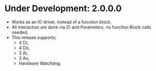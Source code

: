 # Under Development: 2.0.0.0
- Works as an IO driver, instead of a function block,
- All interaction are done via IO and Parameters, no function Block calls needed,
- This release supports;
  * 4 Di,
  * 4 Do,
  * 2 Ai,
  * 2 Ao,
  * Hardware Watchdog.
